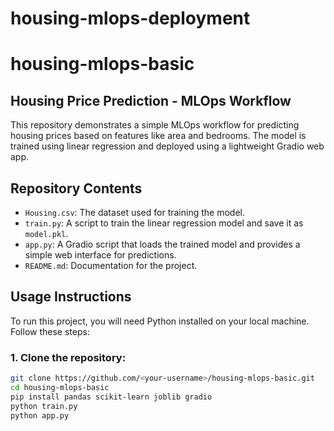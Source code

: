 # housing-mlops-deployment
# housing-mlops-basic

## Housing Price Prediction - MLOps Workflow

This repository demonstrates a simple MLOps workflow for predicting housing prices based on features like area and bedrooms. The model is trained using linear regression and deployed using a lightweight Gradio web app.

## Repository Contents

- `Housing.csv`: The dataset used for training the model.
- `train.py`: A script to train the linear regression model and save it as `model.pkl`.
- `app.py`: A Gradio script that loads the trained model and provides a simple web interface for predictions.
- `README.md`: Documentation for the project.

## Usage Instructions

To run this project, you will need Python installed on your local machine. Follow these steps:

### 1. Clone the repository:

```bash
git clone https://github.com/<your-username>/housing-mlops-basic.git
cd housing-mlops-basic
pip install pandas scikit-learn joblib gradio
python train.py
python app.py
